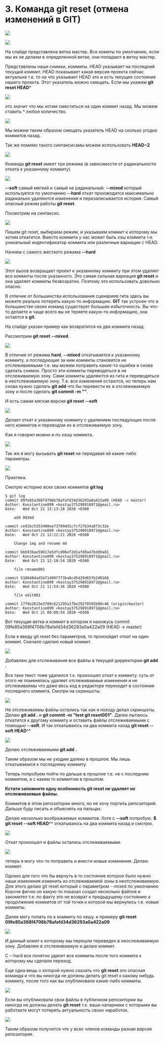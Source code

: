 # 3. Команда git reset (отмена изменений в GIT)

![](img/009.png)

![](img/010.png)

На слайде представлена ветка мастер. Все комиты по умолчанию, если мы их не делаем в определенной ветке, они попадают в ветку мастер.

Представлены наши снимки, коммиты. HEAD указывает на последний текущий коммит. HEAD показывает какая версия проекта сейчас актуальна т.е. то на что указывает HEAD это и есть текущее состояние нашего проекта. Этот указатель можно смещать. Если мы укажем **git reset HEAD^**

![](img/011.png)

это значит что мы хотим сместиться на один коммит назад. Мы можем ставить **^** любое количество.

![](img/012.png)

Мы можем таким образом смещать указатель HEAD на сколько угодно коммитов назад.

Так же помимо такого синтаксисамы можем использовать **HEAD~2**

![](img/013.png)

Команда **git reset** имеет три режима (в зависимости от радикальности отката к указанному коммиту).

![](img/014.png)

**--soft** самый мягкий и самый не радикальный.
**--mixed** который используется по умолчанию
**--hard** откат производится максимально радикально удаляются изменения и перезаписывается история. Самый опасный режим работы **git reset**.

Посмотрим на синтаксис.

![](img/015.png)

Пишем git reset, выбираем режим, и указываем коммит к которому мы хотим откатится. Вместо коммита у нас может быть хэш коммита т.е. уникальный индентификатор коммита или различные вариации с HEAD.

Начнем с самого жесткого режима **--hard**

![](img/016.png)

Этот вызов возвращает проект к указанному коммиту при этом удаляет все коммиты после указанного. Это самая сильная вариация **git reset** и она удаляет коммиты безвозратно. Поэтому это использовать довольно опасно.

В отличие от большинства использования сценариев гита здесь вы можете реально потерять какую-то информацию. **GIT** так устроен что в большинстве своих команд существует большая избыточность. Вы что-то делаете и чаще всего вы не теряете какую-то информацию, она остается в **git**.

На слайде указан пример как возвратится на два коммита назад.

Рассмотрим **git reset --mixed**.

![](img/017.png)

В отличие от режима **hard**, **--mixed** откатывается к указанному коммиту, а последующие за ним коммиты становятся не отслеживаемыми т.е. мы можем поправить какие-то ошибки и снова сделать снимок. Просто эти коммиты переводяться в не отслеживаемую зону. Сами коммиты удаляются из гита и переводяться в неотслеживаемую зону. Т.е. все изменения остаются, но теперь нам снова нужно сделать **git add** что бы перевести их в отслеживаемую зону и после сделать **git commit -m ""**.

И есть самая мягкая версия **git reset --soft**

![](img/018.png)

Делает откат к указанному коммиту с удалением последующих после него коммитов и переводом их в отслеживаемую зону.

Как я говорил можно и по хэшу коммита.

![](img/019.png)

Так же я могу вызывать **git reset** не передавая ей какие-либо параметры.

![](img/020.png)

Практика.

Смотрю историю всех своих коммитов **git log**

```git
$ git log
commit 09fe85a368f4706b78afafd34d36293a0a422a09 (HEAD -> master)
Author: Konstantine899 <kostay375298918971@gmail.ru>
Date:   Wed Oct 21 13:13:28 2020 +0300

    add 003md

commit ce91bc5353400ee73799dd1c7cf27b34a873c32e
Author: Konstantine899 <kostay375298918971@gmail.ru>
Date:   Wed Oct 21 12:22:21 2020 +0300

    Change img and rename md

commit bbb93bae59817e5dfcd06ef2d1afd0a47bdd9a81
Author: Konstantine899 <kostay375298918971@gmail.ru>
Date:   Wed Oct 21 12:10:54 2020 +0300

    file rename001

commit 5388484ad1b71499f7f3ba8cd5d29d65fb2d0168
Author: Konstantine899 <kostay375298918971@gmail.ru>
Date:   Wed Oct 21 11:54:36 2020 +0300

    file edit001

commit 17f9e2615e3700c621295a1fbe292f0585b00c46 (origin/master)
Author: Konstantine899 <kostay375298918971@gmail.ru>
Date:   Wed Oct 21 00:09:54 2020 +0300
```

Вот текущая ветка и коммит в котором я нахожусь commit 09fe85a368f4706b78afafd34d36293a0a422a09 (HEAD -> master)

Если я введу git reset без параметров, то произойдет откат на один коммит. Сначало сделаю новый коммит.

![](img/021.png)

Добавляю для отслеживания все файлы в текущей дирректории **git add .**


Все таки текст тоже удалился т.к. произошел откат к коммиту. суть от этого не поменялась удаляет отслеживаемые изменения и не отслеживаемы что даже весь код в редакторе переходит в состояния последнего коммита. Смотри на скриншоты.

![](img/024.png)

Не отслеживаемы файлы остались так как я походу делал скриншоты. Делаю **git add .** и **git commit -m "test git reset001"**. Далее пытаюсь откатится к другому коммиту и оставить файлы отслеживаемыми с помощью **--soft**. И так откатываюсь на два коммита назад **git reset --soft HEAD^^**

![](img/025.png)

Делаю отслеживаемыми **git add .**

Таким образом мы не уходим далеко в прошлое. Мы лишь откатываемся к последнему коммиту.


Теперь попробуем пойти по дальше в прошлое т.е. не с последним коммитом, а с каким то коммитом в прошлом.

**Кстати запомните одну особенность git reset не удаляет не отслеживаемые файлы.**

Коммитов в этом репозитории много, но не хочу портить репозиторий. Дальше буду писать и объяснять на пальцах.

Делаю несколько воображаемых коммитов. Хотя с **--soft** попробую. **$ git reset --soft HEAD^^** откатываюсь на два коммита назад и смотрю.

![](img/026.png)

Откат произошел и файлы остались отслеживаемыми.

![](img/027.png)

теперь я могу что-то поправить и внести новые изменения. Делаю коммит.

Однако для того что бы вернуть в то состояние которое было нужно наши изменения изменить из отслеживаемой зоны в неотслеживаемую. Для этого делаю git reset который с параметром --mixed по умолчанию Короче фигню он какую-то показал создал несколько файлов и закомител т.е. по факту это не возврат к предыдущему состоянию а продолжение коммитов от той точки к которой мы вернулись т.е. новые коммиты.

Далее могу попать по к коммиту по хешу. к примеру **git reset 09fe85a368f4706b78afafd34d36293a0a422a09**

![](img/028.png)

И данный комит к которому мы перешли переведен в неослеживаемую зону. Добавляю в отслеживаемую и делаю коммит.

C --hard все понятно удалит все коммиты после того коммита к которому мы сделали переход.

Еще одна вещь о которой нужно сказать что **git reset** это опасная команда и что вы никогда не должны делать git reset к какому нибудь коммиту, после того как вы опубликовали какие-либо коммиты.

![](img/029.png)

Если вы опубликовали свои файлы в публичном репозитории вы никогда не должны делать **git reset** т.к. ваши напарники с которыми вы работаете могут потерять актуальность своих наработок.

![](img/030.png)

Таким образом получится что у всех членов команды разная версия репозитория.